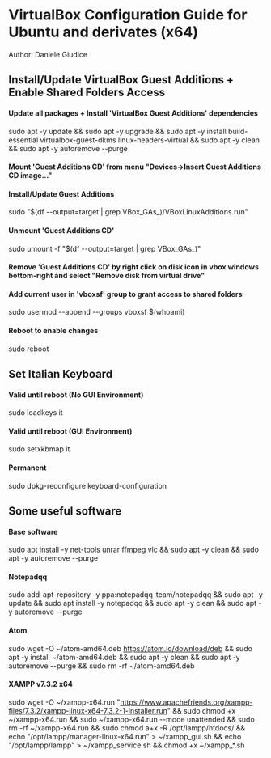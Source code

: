 # VirtualBox Configuration Guide for Ubuntu and derivates (x64)

Author: Daniele Giudice

## Install/Update VirtualBox Guest Additions + Enable Shared Folders Access

#### Update all packages + Install 'VirtualBox Guest Additions' dependencies
sudo apt -y update && sudo apt -y upgrade && sudo apt -y install build-essential virtualbox-guest-dkms linux-headers-virtual && sudo apt -y clean && sudo apt -y autoremove --purge

#### Mount 'Guest Additions CD' from menu "Devices->Insert Guest Additions CD image..."

#### Install/Update Guest Additions
sudo "$(df --output=target | grep VBox_GAs_)/VBoxLinuxAdditions.run"

#### Unmount 'Guest Additions CD'
sudo umount -f "$(df --output=target | grep VBox_GAs_)"

#### Remove 'Guest Additions CD' by right click on disk icon in vbox windows bottom-right and select "Remove disk from virtual drive"

#### Add current user in 'vboxsf' group to grant access to shared folders
sudo usermod --append --groups vboxsf $(whoami)

#### Reboot to enable changes
sudo reboot

## Set Italian Keyboard

#### Valid until reboot (No GUI Environment)
sudo loadkeys it

#### Valid until reboot (GUI Environment)
sudo setxkbmap it

#### Permanent
sudo dpkg-reconfigure keyboard-configuration

## Some useful software

#### Base software
sudo apt install -y net-tools unrar ffmpeg vlc && sudo apt -y clean && sudo apt -y autoremove --purge

#### Notepadqq
sudo add-apt-repository -y ppa:notepadqq-team/notepadqq && sudo apt -y update && sudo apt install -y notepadqq && sudo apt -y clean && sudo apt -y autoremove --purge

#### Atom
sudo wget -O ~/atom-amd64.deb https://atom.io/download/deb && sudo apt -y install ~/atom-amd64.deb && sudo apt -y clean && sudo apt -y autoremove --purge && sudo rm -rf ~/atom-amd64.deb

#### XAMPP v7.3.2 x64
sudo wget -O ~/xampp-x64.run "https://www.apachefriends.org/xampp-files/7.3.2/xampp-linux-x64-7.3.2-1-installer.run" && sudo chmod +x ~/xampp-x64.run && sudo ~/xampp-x64.run --mode unattended && sudo rm -rf ~/xampp-x64.run && sudo chmod a+x -R /opt/lampp/htdocs/ && echo "/opt/lampp/manager-linux-x64.run" > ~/xampp_gui.sh && echo "/opt/lampp/lampp" > ~/xampp_service.sh && chmod +x ~/xampp_*.sh
